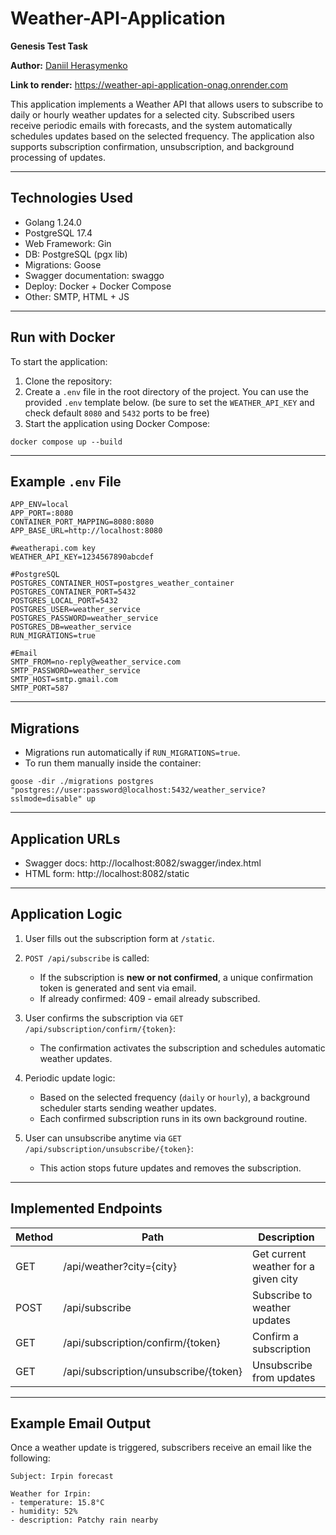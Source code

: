 # Weather-API-Application

**Genesis Test Task**

**Author:** [Daniil Herasymenko](https://github.com/DanHerasymenko)

**Link to render:** https://weather-api-application-onag.onrender.com 


This application implements a Weather API that allows users to subscribe to daily or hourly weather updates for a selected city. Subscribed users receive periodic emails with forecasts, and the system automatically schedules updates based on the selected frequency. The application also supports subscription confirmation, unsubscription, and background processing of updates.

---

## Technologies Used

- Golang 1.24.0
- PostgreSQL 17.4
- Web Framework: Gin
- DB:  PostgreSQL (pgx lib)
- Migrations: Goose
- Swagger documentation: swaggo
- Deploy: Docker + Docker Compose
- Other: SMTP, HTML + JS
---

## Run with Docker

To start the application:

1. Clone the repository:
2. Create a `.env` file in the root directory of the project. You can use the provided `.env` template below. (be sure to set the `WEATHER_API_KEY` and check default `8080` and `5432` ports to be free)
3. Start the application using Docker Compose:
```
docker compose up --build
```

---

## Example `.env` File

```
APP_ENV=local
APP_PORT=:8080
CONTAINER_PORT_MAPPING=8080:8080
APP_BASE_URL=http://localhost:8080

#weatherapi.com key
WEATHER_API_KEY=1234567890abcdef

#PostgreSQL
POSTGRES_CONTAINER_HOST=postgres_weather_container
POSTGRES_CONTAINER_PORT=5432
POSTGRES_LOCAL_PORT=5432
POSTGRES_USER=weather_service
POSTGRES_PASSWORD=weather_service
POSTGRES_DB=weather_service
RUN_MIGRATIONS=true

#Email
SMTP_FROM=no-reply@weather_service.com
SMTP_PASSWORD=weather_service
SMTP_HOST=smtp.gmail.com
SMTP_PORT=587
```

---

## Migrations

- Migrations run automatically if `RUN_MIGRATIONS=true`.
- To run them manually inside the container:

```
goose -dir ./migrations postgres "postgres://user:password@localhost:5432/weather_service?sslmode=disable" up
```

---

## Application URLs

- Swagger docs: http://localhost:8082/swagger/index.html
- HTML form: http://localhost:8082/static

---

## Application Logic



1. User fills out the subscription form at `/static`.

2. `POST /api/subscribe` is called:
    - If the subscription is **new or not confirmed**, a unique confirmation token is generated and sent via email.
    - If already confirmed: 409 - email already subscribed.

3. User confirms the subscription via `GET /api/subscription/confirm/{token}`:
    - The confirmation activates the subscription and schedules automatic weather updates.

4. Periodic update logic:
    - Based on the selected frequency (`daily` or `hourly`), a background scheduler starts sending weather updates.
    - Each confirmed subscription runs in its own background routine.
   
5. User can unsubscribe anytime via `GET /api/subscription/unsubscribe/{token}`:
    - This action stops future updates and removes the subscription.
    
---

## Implemented Endpoints

| Method | Path | Description |
|--------|------|-------------|
| GET    | /api/weather?city={city} | Get current weather for a given city |
| POST   | /api/subscribe | Subscribe to weather updates |
| GET    | /api/subscription/confirm/{token} | Confirm a subscription |
| GET    | /api/subscription/unsubscribe/{token} | Unsubscribe from updates |


---

## Example Email Output

Once a weather update is triggered, subscribers receive an email like the following:

```
Subject: Irpin forecast

Weather for Irpin:
- temperature: 15.8°C
- humidity: 52%
- description: Patchy rain nearby
```
